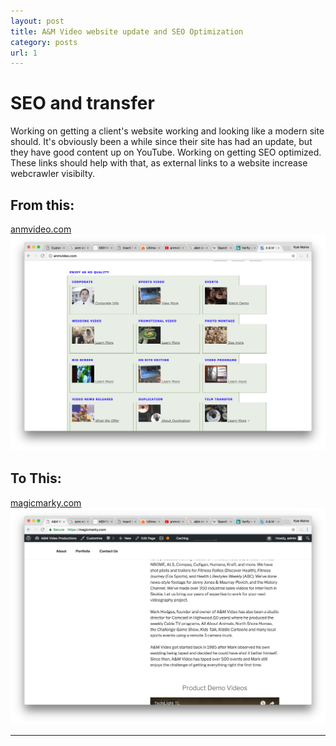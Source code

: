 ```yaml
---
layout: post
title: A&M Video website update and SEO Optimization
category: posts
url: 1
---
```

# SEO and transfer

Working on getting a client's website working and looking like a modern site should. It's obviously been a while since their site has had an update, but they have good content up on YouTube. Working on getting SEO optimized. These links should help with that, as external links to a website increase webcrawler visibilty.

## From this:

[anmvideo.com](http://anmvideo.com)
![alt text](/images/oldA&M.png)

## To This:

[magicmarky.com](https://magicmarky.com)
![alt text](/images/updateA&M.png)

---